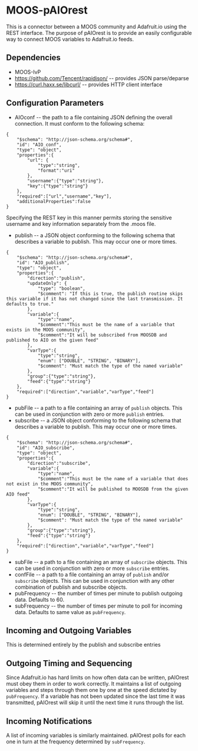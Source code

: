 # MOOS-pAIOrest
This is a connector between a MOOS community and Adafruit.io using the REST interface. The purpose of pAIOrest is to provide an easily configurable way to connect MOOS variables to Adafruit.io feeds.

## Dependencies
* MOOS-IvP
* https://github.com/Tencent/rapidjson/ -- provides JSON parse/deparse
* https://curl.haxx.se/libcurl/ -- provides HTTP client interface

## Configuration Parameters
* AIOconf -- the path to a file containing JSON defining the overall connection. It must conform to the following schema:
```
{
	"$schema": "http://json-schema.org/schema#",
	"id": "AIO_conf",
	"type": "object",
	"properties":{
		"url": {
			"type":"string",
			"format":"uri"
		},
		"username":{"type":"string"},
		"key":{"type":"string"}
	},
	"required":["url","username","key"],
	"additionalProperties":false
}
```
Specifying the REST key in this manner permits storing the sensitive username and key information separately from the .moos file.
* publish -- a JSON object conforming to the following schema that describes a variable to publish. This may occur one or more times.
```
{
	"$schema": "http://json-schema.org/schema#",
	"id": "AIO_publish",
	"type": "object",
	"properties":{
		"direction":"publish",
		"updateOnly": {
			"type": "boolean",
			"$comment": "If this is true, the publish routine skips this variable if it has not changed since the last transmission. It defaults to true."
		},
		"variable":{
			"type":"name",
			"$comment":"This must be the name of a variable that exists in the MOOS community",
			"$comment":"It will be subscribed from MOOSDB and published to AIO on the given feed"
		},
		"varType":{
			"type":"string",
			"enum": ["DOUBLE", "STRING", "BINARY"],
			"$comment": "Must match the type of the named variable"
		},
		"group":{"type":"string"},
		"feed":{"type":"string"}
	},
	"required":["direction","variable","varType","feed"]
}
```
* pubFile -- a path to a file containing an array of ```publish``` objects. This can be used in conjunction with zero or more ```publish``` entries.
* subscribe -- a JSON object conforming to the following schema that describes a variable to publish. This may occur one or more times.
```
{
	"$schema": "http://json-schema.org/schema#",
	"id": "AIO_subscribe",
	"type": "object",
	"properties":{
		"direction":"subscribe",
		"variable":{
			"type":"name",
			"$comment":"This must be the name of a variable that does not exist in the MOOS community",
			"$comment":"It will be published to MOOSDB from the given AIO feed"
		},
		"varType":{
			"type":"string",
			"enum": ["DOUBLE", "STRING", "BINARY"],
			"$comment": "Must match the type of the named variable"
		},
		"group":{"type":"string"},
		"feed":{"type":"string"}
	},
	"required":["direction","variable","varType","feed"]
}
```
* subFile -- a path to a file containing an array of ```subscribe``` objects. This can be used in conjunction with zero or more ```subscribe``` entries.
* confFile -- a path to a file containing an array of ```publish``` and/or ```subscribe``` objects. This can be used in conjunction with any other combination of publish and subscribe objects.
* pubFrequency -- the number of times per minute to publish outgoing data. Defaults to 60.
* subFrequency -- the number of times per minute to poll for incoming data. Defaults to same value as ```pubFrequency```.

## Incoming and Outgoing Variables
This is determined entirely by the publish and subscribe entries

## Outgoing Timing and Sequencing
Since Adafruit.io has hard limits on how often data can be written, pAIOrest must obey them in order to work correctly. It maintains a list of outgoing variables and steps through them one by one at the speed dictated by ```pubFrequency```. If a variable has not been updated since the last time it was transmitted, pAIOrest will skip it until the next time it runs through the list.

## Incoming Notifications
A list of incoming variables is similarly maintained. pAIOrest polls for each one in turn at the frequency determined by ```subFrequency```.
